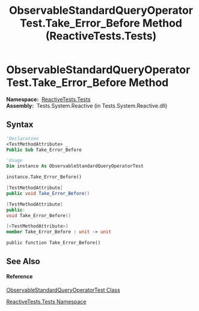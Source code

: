 ﻿---
title: ObservableStandardQueryOperatorTest.Take_Error_Before Method  (ReactiveTests.Tests)
TOCTitle: Take_Error_Before Method
ms:assetid: M:ReactiveTests.Tests.ObservableStandardQueryOperatorTest.Take_Error_Before
ms:mtpsurl: https://msdn.microsoft.com/en-us/library/reactivetests.tests.observablestandardqueryoperatortest.take_error_before(v=VS.103)
ms:contentKeyID: 36619186
ms.date: 06/28/2011
mtps_version: v=VS.103
f1_keywords:
- ReactiveTests.Tests.ObservableStandardQueryOperatorTest.Take_Error_Before
dev_langs:
- CSharp
- JScript
- VB
- FSharp
- c++
---

# ObservableStandardQueryOperatorTest.Take\_Error\_Before Method

**Namespace:**  [ReactiveTests.Tests](hh289046\(v=vs.103\).md)  
**Assembly:**  Tests.System.Reactive (in Tests.System.Reactive.dll)

## Syntax

``` vb
'Declaration
<TestMethodAttribute> _
Public Sub Take_Error_Before
```

``` vb
'Usage
Dim instance As ObservableStandardQueryOperatorTest

instance.Take_Error_Before()
```

``` csharp
[TestMethodAttribute]
public void Take_Error_Before()
```

``` c++
[TestMethodAttribute]
public:
void Take_Error_Before()
```

``` fsharp
[<TestMethodAttribute>]
member Take_Error_Before : unit -> unit 
```

``` jscript
public function Take_Error_Before()
```

## See Also

#### Reference

[ObservableStandardQueryOperatorTest Class](hh288944\(v=vs.103\).md)

[ReactiveTests.Tests Namespace](hh289046\(v=vs.103\).md)

